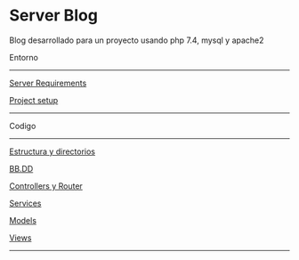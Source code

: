 # Server Blog

Blog desarrollado para un proyecto usando php 7.4, mysql y apache2

Entorno

---

[Server Requirements](Server%20Blog%20Docs%/Server%20Requirements%.md)

[Project setup](Server%20Blog%20Docs%/Project%20setup%.md)

---

Codigo

---

[Estructura y directorios](Server%20Blog%20Docs%/Estructura%20y%20directorios%.md)

[BB.DD](Server%20Blog%20Docs%/BB%20DD%.md)

[Controllers y Router](Server%20Blog%20Docs%/Controllers%20y%20Router%.md)

[Services](Server%20Blog%20Docs%/Services%2.md)

[Models](Server%20Blog%20Docs%/Models%.md)

[Views](Server%20Blog%20Docs%/Views%.md)

---